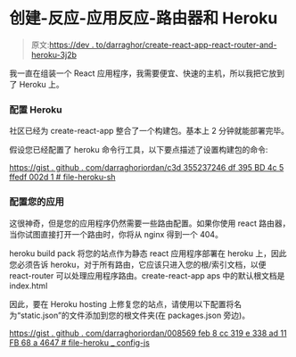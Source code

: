 # 创建-反应-应用反应-路由器和 Heroku

> 原文:[https://dev . to/darraghor/create-react-app-react-router-and-heroku-3j2b](https://dev.to/darraghor/create-react-app-react-router-and-heroku-3j2b)

我一直在组装一个 React 应用程序，我需要便宜、快速的主机，所以我把它放到了 Heroku 上。

### [](#configuring-heroku)配置 Heroku

社区已经为 create-react-app 整合了一个构建包。基本上 2 分钟就能部署完毕。

假设您已经配置了 heroku 命令行工具，以下要点描述了设置构建包的命令:

[https://gist . github . com/darraghoriordan/c3d 355237246 df 395 BD 4c 5 ffedf 002d 1 # file-heroku-sh](https://gist.github.com/darraghoriordan/c3d355237246df395bd4c5ffedf002d1#file-heroku-sh)

### [](#configuring-your-application)配置您的应用

这很神奇，但是您的应用程序仍然需要一些路由配置。如果你使用 react 路由器，当你试图直接打开一个路由时，你将从 nginx 得到一个 404。

heroku build pack 将您的站点作为静态 react 应用程序部署在 heroku 上，因此您必须告诉 heroku，对于所有路由，它应该只进入您的根/索引文档，以便 react-router 可以处理应用程序路由。create-react-app aps 中的默认根文档是 index.html

因此，要在 Heroku hosting 上修复您的站点，请使用以下配置将名为“static.json”的文件添加到您的根文件夹(在 packages.json 旁边)。

[https://gist . github . com/darraghoriordan/008569 feb 8 cc 319 e 338 ad 11 FB 68 a 4647 # file-heroku _ config-js](https://gist.github.com/darraghoriordan/008569feb8cc319e338ad11fb68a4647#file-heroku_config-js)